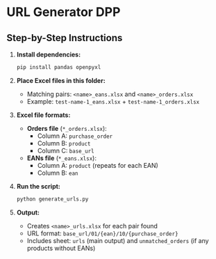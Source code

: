 # URL Generator DPP

## Step-by-Step Instructions

1. **Install dependencies:**
   ```bash
   pip install pandas openpyxl
   ```

2. **Place Excel files in this folder:**
   - Matching pairs: `<name>_eans.xlsx` and `<name>_orders.xlsx`
   - Example: `test-name-1_eans.xlsx` + `test-name-1_orders.xlsx`

3. **Excel file formats:**
   - **Orders file** (`*_orders.xlsx`):
     - Column A: `purchase_order`
     - Column B: `product`
     - Column C: `base_url`
   - **EANs file** (`*_eans.xlsx`):
     - Column A: `product` (repeats for each EAN)
     - Column B: `ean`

4. **Run the script:**
   ```bash
   python generate_urls.py
   ```

5. **Output:**
   - Creates `<name>_urls.xlsx` for each pair found
   - URL format: `base_url/01/{ean}/10/{purchase_order}`
   - Includes sheet: `urls` (main output) and `unmatched_orders` (if any products without EANs)


